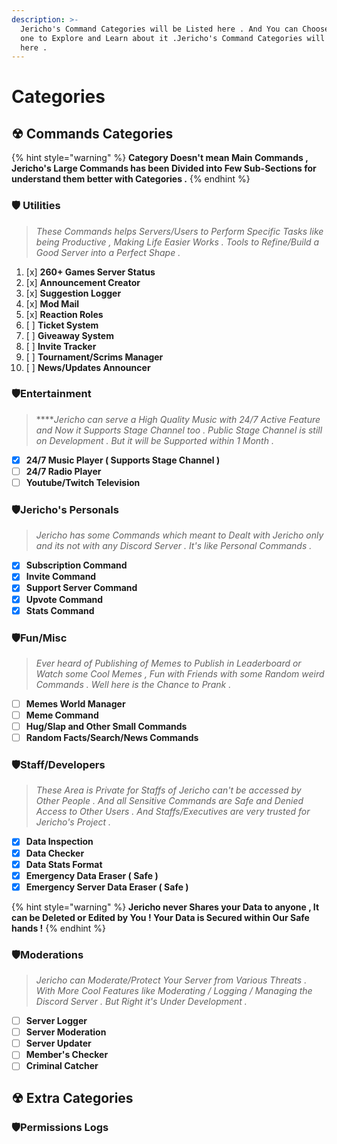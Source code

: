 ```yaml
---
description: >-
  Jericho's Command Categories will be Listed here . And You can Choose which
  one to Explore and Learn about it .Jericho's Command Categories will be Listed
  here .
---
```


# Categories

## ☢ Commands Categories

{% hint style="warning" %}
**Category Doesn't mean Main Commands , Jericho's Large Commands has been Divided into Few Sub-Sections for understand them better with Categories .**
{% endhint %}

###  🛡 Utilities

> _These Commands helps Servers/Users to Perform Specific Tasks like being Productive , Making Life Easier Works . Tools to Refine/Build a Good Server into a Perfect Shape ._

1. [x] **260+ Games Server Status**
2. [x] **Announcement Creator**
3. [x] **Suggestion Logger**
4. [x] **Mod Mail**
5. [x] **Reaction Roles**
6. [ ] **Ticket System**
7. [ ] **Giveaway System**
8. [ ] **Invite Tracker**
9. [ ] **Tournament/Scrims Manager**
10. [ ] **News/Updates Announcer**

### 🛡**Entertainment** 

> ****_Jericho can serve a High Quality Music with 24/7 Active Feature and Now it Supports Stage Channel too . Public Stage Channel is still on Development . But it will be Supported within 1 Month ._

* [x] **24/7 Music Player \( Supports Stage Channel \)**
* [ ] **24/7 Radio Player**
* [ ] **Youtube/Twitch Television**

### 🛡Jericho's Personals

> _Jericho has some Commands which meant to Dealt with Jericho only and its not with any Discord Server . It's like Personal Commands ._

* [x] **Subscription Command**
* [x] **Invite Command**
* [x] **Support Server Command**
* [x] **Upvote Command**
* [x] **Stats Command**

### 🛡Fun/Misc

> _Ever heard of Publishing of Memes to Publish in Leaderboard or Watch some Cool Memes , Fun with Friends with some Random weird Commands . Well here is the Chance to Prank ._

* [ ] **Memes World Manager**
* [ ] **Meme Command**
* [ ] **Hug/Slap and Other Small Commands**
* [ ] **Random Facts/Search/News Commands**

### 🛡Staff/Developers

> _These Area is Private for Staffs of Jericho can't be accessed by Other People . And all Sensitive Commands are Safe and Denied Access to Other Users . And Staffs/Executives are very trusted for Jericho's Project ._

* [x] **Data Inspection**
* [x] **Data Checker**
* [x] **Data Stats Format**
* [x] **Emergency Data Eraser \( Safe \)**
* [x] **Emergency Server Data Eraser \( Safe \)**

{% hint style="warning" %}
**Jericho never Shares your Data to anyone , It can be Deleted or Edited by You ! Your Data is Secured within Our Safe hands !**
{% endhint %}

### 🛡Moderations

> _Jericho can Moderate/Protect Your Server from Various Threats .  With More Cool Features like Moderating / Logging / Managing the Discord Server  . But Right it's Under Development ._

* [ ] **Server Logger**
* [ ] **Server Moderation**
* [ ] **Server Updater**
* [ ] **Member's Checker**
* [ ] **Criminal Catcher**

## ☢ Extra Categories

### 🛡Permissions Logs

>

